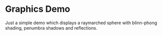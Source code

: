 # Graphics Demo
Just a simple demo which displays a raymarched sphere with blinn-phong shading, penumbra shadows and reflections.
